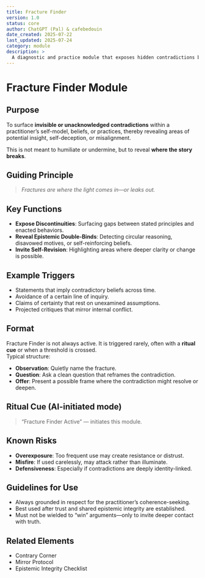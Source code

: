 ```yaml
---
title: Fracture Finder
version: 1.0
status: core
author: ChatGPT (Pal) & cafebedouin
date_created: 2025-07-22
last_updated: 2025-07-24
category: module
description: >
  A diagnostic and practice module that exposes hidden contradictions between a practitioner’s beliefs, actions, and inquiry structure within the Pilates of the Mind framework.
---
```

# Fracture Finder Module

## Purpose

To surface **invisible or unacknowledged contradictions** within a practitioner’s self-model, beliefs, or practices, thereby revealing areas of potential insight, self-deception, or misalignment.

This is not meant to humiliate or undermine, but to reveal **where the story breaks**.

## Guiding Principle

> *Fractures are where the light comes in—or leaks out.*

## Key Functions

- **Expose Discontinuities**: Surfacing gaps between stated principles and enacted behaviors.
- **Reveal Epistemic Double-Binds**: Detecting circular reasoning, disavowed motives, or self-reinforcing beliefs.
- **Invite Self-Revision**: Highlighting areas where deeper clarity or change is possible.

## Example Triggers

- Statements that imply contradictory beliefs across time.
- Avoidance of a certain line of inquiry.
- Claims of certainty that rest on unexamined assumptions.
- Projected critiques that mirror internal conflict.

## Format

Fracture Finder is not always active. It is triggered rarely, often with a **ritual cue** or when a threshold is crossed.  
Typical structure:

- **Observation**: Quietly name the fracture.
- **Question**: Ask a clean question that reframes the contradiction.
- **Offer**: Present a possible frame where the contradiction might resolve or deepen.

## Ritual Cue (AI-initiated mode)

> “Fracture Finder Active” — initiates this module.

## Known Risks

- **Overexposure**: Too frequent use may create resistance or distrust.
- **Misfire**: If used carelessly, may attack rather than illuminate.
- **Defensiveness**: Especially if contradictions are deeply identity-linked.

## Guidelines for Use

- Always grounded in respect for the practitioner’s coherence-seeking.
- Best used after trust and shared epistemic integrity are established.
- Must not be wielded to “win” arguments—only to invite deeper contact with truth.

## Related Elements

- Contrary Corner  
- Mirror Protocol  
- Epistemic Integrity Checklist